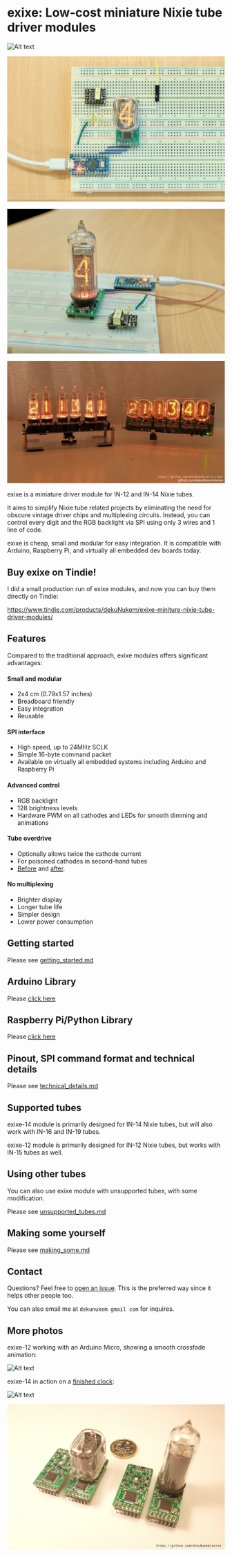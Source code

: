 # exixe: Low-cost miniature Nixie tube driver modules

![Alt text](resources/exixetubes.jpg)

![Alt text](resources/breadboard.jpg)

![Alt text](resources/bread14.jpg)

![Alt text](resources/clocks.jpg)

exixe is a miniature driver module for IN-12 and IN-14 Nixie tubes.

It aims to simplify Nixie tube related projects by eliminating the need for obscure vintage driver chips and multiplexing circuits. Instead, you can control every digit and the RGB backlight via SPI using only 3 wires and 1 line of code.

exixe is cheap, small and modular for easy integration. It is compatible with Arduino, Raspberry Pi, and virtually all embedded dev boards today.

## Buy exixe on Tindie!

I did a small production run of exixe modules, and now you can buy them directly on Tindie:

https://www.tindie.com/products/dekuNukem/exixe-miniture-nixie-tube-driver-modules/

## Features

Compared to the traditional approach, exixe modules offers significant advantages:

#### Small and modular
* 2x4 cm (0.79x1.57 inches)
* Breadboard friendly
* Easy integration
* Reusable

#### SPI interface
* High speed, up to 24MHz SCLK
* Simple 16-byte command packet
* Available on virtually all embedded systems including Arduino and Raspberry Pi

#### Advanced control
* RGB backlight
* 128 brightness levels
* Hardware PWM on all cathodes and LEDs for smooth dimming and animations

#### Tube overdrive
* Optionally allows twice the cathode current
* For poisoned cathodes in second-hand tubes
* [Before](resources/no_overdrive.jpg) and [after](resources/with_overdrive.jpg).

#### No multiplexing
* Brighter display
* Longer tube life
* Simpler design
* Lower power consumption

## Getting started

Please see [getting_started.md](/getting_started.md)

## Arduino Library

Please [click here](arduino_library)

## Raspberry Pi/Python Library

Please [click here](python_library)

## Pinout, SPI command format and technical details

Please see [technical_details.md](/technical_details.md)

## Supported tubes

exixe-14 module is primarily designed for IN-14 Nixie tubes, but will also work with IN-16 and IN-19 tubes.

exixe-12 module is primarily designed for IN-12 Nixie tubes, but works with IN-15 tubes as well.

## Using other tubes

You can also use exixe module with unsupported tubes, with some modification.

Please see [unsupported_tubes.md](/unsupported_tubes.md)

## Making some yourself

Please see [making_some.md](/making_some.md)

## Contact

Questions? Feel free to [open an issue](https://github.com/dekuNukem/exixe/issues). This is the preferred way since it helps other people too.

You can also email me at `dekunukem gmail com` for inquires.

## More photos


exixe-12 working with an Arduino Micro, showing a smooth crossfade animation:

![Alt text](resources/2c.gif)

exixe-14 in action on a [finished clock](https://github.com/dekuNukem/exixe_clock):

![Alt text](resources/clock.gif)

![Alt text](resources/title.jpg)
